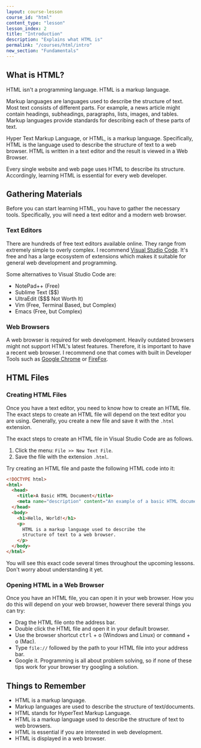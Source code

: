 ```yaml
---
layout: course-lesson
course_id: "html"
content_type: "lesson"
lesson_index: 2
title: "Introduction"
description: "Explains what HTML is"
permalink: "/courses/html/intro"
new_section: "Fundamentals"
---
```


## What is HTML?

HTML isn't a programming language. <span class="highlight-text">HTML is a markup language</span>.

<span class="highlight-text">Markup languages are languages used to describe the structure of text.</span>
Most text consists of different parts. 
For example, a news article might contain headings, subheadings, paragraphs, lists, images, and tables.
Markup languages provide standards for describing each of these parts of text.


<span class="highlight-text">Hyper Text Markup Language</span>, or HTML, is a markup language.
Specifically, <span class="highlight-text">HTML is the language used to describe the structure of text to a web browser.</span>
HTML is written in a text editor and the result is viewed in a Web Browser.

Every single website and web page uses HTML to describe its structure.
Accordingly, learning HTML is essential for every web developer.

## Gathering Materials

Before you can start learning HTML, you have to gather the necessary tools.
Specifically, you will need a text editor and a modern web browser.

### Text Editors

There are hundreds of free text editors available online. 
They range from extremely simple to overly complex.
<span class="highlight-text">I recommend [Visual Studio Code](https://code.visualstudio.com/).</span>
It's free and has a large ecosystem of extensions which makes it suitable for general web development and programming.

Some alternatives to Visual Studio Code are:

* NotePad++ (Free)
* Sublime Text ($$)
* UltraEdit ($$$ Not Worth It)
* Vim (Free, Terminal Based, but Complex)
* Emacs (Free, but Complex)

### Web Browsers

A web browser is required for web development.
Heavily outdated browsers might not support HTML's latest features.
Therefore, it is important to have a recent web browser.
<span class="highlight-text">I recommend one that comes with built in Developer Tools such as [Google Chrome](https://www.google.com/chrome/) or [FireFox](https://www.mozilla.org/).</span>

## HTML Files

### Creating HTML Files
Once you have a text editor, you need to know how to create an HTML file. 
The exact steps to create an HTML file will depend on the text editor you are using.
Generally, you create a new file and save it with the `.html` extension.

The exact steps to create an HTML file in Visual Studio Code are as follows.

1. Click the menu: `File >> New Text File`.
2. Save the file with the extension `.html`.

Try creating an HTML file and paste the following HTML code into it:

```html
<!DOCTYPE html>
<html>
  <head>
    <title>A Basic HTML Document</title>
    <meta name="description" content="An example of a basic HTML document.">
  </head>
  <body>
    <h1>Hello, World!</h1>
    <p>
      HTML is a markup language used to describe the
      structure of text to a web browser.
    </p>
  </body>
</html>
```

You will see this exact code several times throughout the upcoming lessons. 
Don't worry about understanding it yet.

### Opening HTML in a Web Browser

Once you have an HTML file, you can open it in your web browser.
How you do this will depend on your web browser, however there several things you can try:

* Drag the HTML file onto the address bar.
* Double click the HTML file and open it in your default browser.
* Use the browser shortcut <kbd>ctrl</kbd> + <kbd>o</kbd> (Windows and Linux) or <kbd>command</kbd> + <kbd>o</kbd> (Mac).
* Type `file://` followed by the path to your HTML file into your address bar.
* Google it. Programming is all about problem solving, so if none of these tips work for your browser try googling a solution.

## Things to Remember

* HTML is a markup language.
* Markup languages are used to describe the structure of text/documents.
* HTML stands for HyperText Markup Language.
* HTML is a markup language used to describe the structure of text to web browsers.
* HTML is essential if you are interested in web development.
* HTML is displayed in a web browser.